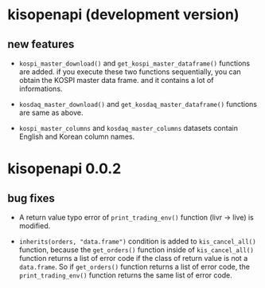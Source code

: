 # kisopenapi (development version)

## new features

* `kospi_master_download()` and `get_kospi_master_dataframe()` functions are added. if you execute these two functions sequentially, you can obtain the KOSPI master data frame. and it contains a lot of informations.

* `kosdaq_master_download()` and `get_kosdaq_master_dataframe()` functions are same as above.

* `kospi_master_columns` and `kosdaq_master_columns` datasets contain English and Korean column names.

# kisopenapi 0.0.2

## bug fixes

* A return value typo error of `print_trading_env()` function (livr -\> live) is modified.

* `inherits(orders, "data.frame")` condition is added to `kis_cancel_all()` function, because the `get_orders()` function inside of `kis_cancel_all()` function returns a list of error code if the class of return value is not a `data.frame`. So if `get_orders()` function returns a list of error code, the `print_trading_env()` function returns the same list of error code.
